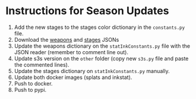 # Instructions for Season Updates


1. Add the new stages to the stages color dictionary in the `constants.py` file.
2. Download the [weapons](https://stat.ink/api-info/weapon3) and [stages](https://stat.ink/api-info/stage3) JSONs
3. Update the weapons dictionary on the `statInkConstants.py` file with the JSON reader (remember to comment line out).
4. Update s3s version on the `other` folder (copy new `s3s.py` file and paste the commented lines).
5. Update the stages dictionary on `statInkConstants.py` manually.
6. Update both docker images (splats and inkstat).
7. Push to docker.
8. Push to pypi.